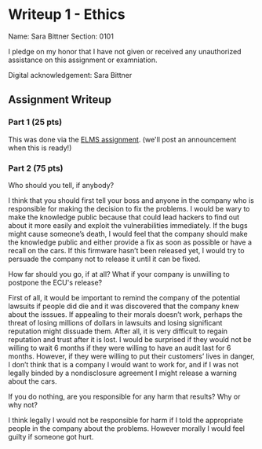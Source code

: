 # Writeup 1 - Ethics

Name: Sara Bittner
Section: 0101

I pledge on my honor that I have not given or received any unauthorized assistance on this assignment or examniation.

Digital acknowledgement: Sara Bittner 

## Assignment Writeup

### Part 1 (25 pts)

This was done via the [ELMS assignment](). (we'll post an announcement when this is ready!)

### Part 2 (75 pts)

Who should you tell, if anybody?

I think that you should first tell your boss and anyone in the company who is responsible for making the decision to fix the problems.  I would be wary to make the knowledge public because that could lead hackers to find out about it more easily and exploit the vulnerabilities immediately.  If the bugs might cause someone’s death, I would feel that the company should make the knowledge public and either provide a fix as soon as possible or have a recall on the cars.   If this firmware hasn’t been released yet, I would try to persuade the company not to release it until it can be fixed.

How far should you go, if at all?  What if your company is unwilling to postpone the ECU's release?

First of all, it would be important to remind the company of the potential lawsuits if people did die and it was discovered that the company knew about the isssues.  If appealing to their morals doesn’t work, perhaps the threat of losing millions of dollars in lawsuits and losing significant reputation might dissuade them.  After all, it is very difficult to regain reputation and trust after it is lost.  I would be surprised if they would not be willing to wait 6 months if they were willing to have an audit last for 6 months.   However, if they were willing to put their customers’ lives in danger, I don’t think that is a company I would want to work for, and if I was not legally binded by a nondisclosure agreement I might release a warning about the cars.


If you do nothing, are you responsible for any harm that results? Why or why not?

I think legally I would not be responsible for harm if I told the appropriate people in the company about the problems.  However morally I would feel guilty if someone got hurt.  
